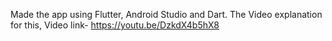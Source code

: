 Made the app using Flutter, Android Studio and Dart.
The Video explanation for this, Video link- https://youtu.be/DzkdX4b5hX8
